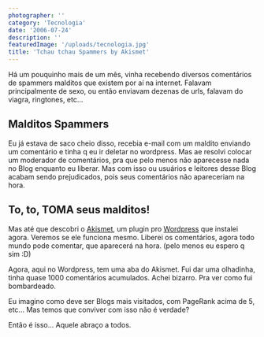 ```yaml
---
photographer: ''
category: 'Tecnologia'
date: '2006-07-24'
description: ''
featuredImage: '/uploads/tecnologia.jpg'
title: 'Tchau tchau Spammers by Akismet'
---
```


Há um pouquinho mais de um mês, vinha recebendo diversos comentários de spammers malditos que existem por aí na internet. Falavam principalmente de sexo, ou então enviavam dezenas de urls, falavam do viagra, ringtones, etc...

## Malditos Spammers

Eu já estava de saco cheio disso, recebia e-mail com um maldito enviando um comentário e tinha q eu ir deletar no wordpress. Mas ae resolvi colocar um moderador de comentários, pra que pelo menos não aparecesse nada no Blog enquanto eu liberar. Mas com isso ou usuários e leitores desse Blog acabam sendo prejudicados, pois seus comentários não apareceriam na hora.

## To, to, TOMA seus malditos!

Mas até que descobri o [Akismet](http://akismet.com/), um plugin pro [Wordpress](http://www.wordpress.org) que instalei agora. Veremos se ele funciona mesmo. Liberei os comentários, agora todo mundo pode comentar, que aparecerá na hora. (pelo menos eu espero q sim :D)

Agora, aqui no Wordpress, tem uma aba do Akismet. Fui dar uma olhadinha, tinha quase 1000 comentários acumulados. Achei bizarro. Pra ver como fui bombardeado.

Eu imagino como deve ser Blogs mais visitados, com PageRank acima de 5, etc... Mas temos que conviver com isso não é verdade?

Então é isso... Aquele abraço a todos.

